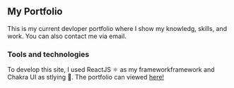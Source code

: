 ## My Portfolio

This is my current devloper portfolio where I show my knowledg, skills, and work. You can also contact me via email. 

### Tools and technologies
To develop this site, I used ReactJS ⚛️ as my frameworkframework and Chakra UI as stlying 🎨. The portfolio can viewed [here!](https://denizkaptan.com)
